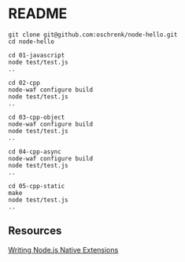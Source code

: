 # README #

	git clone git@github.com:oschrenk/node-hello.git
	cd node-hello
	
	cd 01-javascript
	node test/test.js
	..
	
	cd 02-cpp
	node-waf configure build
	node test/test.js
	..
	
	cd 03-cpp-object
	node-waf configure build
	node test/test.js
	..
	
	cd 04-cpp-async
	node-waf configure build
	node test/test.js
	..

	cd 05-cpp-static
	make
	node test/test.js
	..	

## Resources ##

[Writing Node.js Native Extensions](https://www.cloudkick.com/blog/2010/aug/23/writing-nodejs-native-extensions/)
